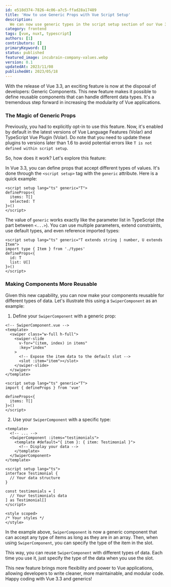 ```yaml
---
id: e518d374-7826-4c06-a7c5-ffad28a17489
title: 'How to use Generic Props with Vue Script Setup'
description:
  We can now use generic types in the script setup section of our Vue 3.3 / Nuxt 3.5 components.
category: frontend
tags: [vue, nuxt, typescript]
authors: [1]
contributors: []
primaryKeyword: []
status: published
featured_image: incubrain-company-values.webp
version: 0.1
updatedAt: 2023/11/08
publishedAt: 2023/05/18
---
```


With the release of Vue 3.3, an exciting feature is now at the disposal of developers: Generic
Components. This new feature makes it possible to define reusable components that can handle
different data types. It's a tremendous step forward in increasing the modularity of Vue
applications.

### The Magic of Generic Props

Previously, you had to explicitly opt-in to use this feature. Now, it's enabled by default in the
latest versions of Vue Language Features (Volar) and TypeScript Vue Plugin (Volar). Do note that you
need to update these plugins to versions later than 1.6 to avoid potential errors like
`T is not defined within script setup`.

So, how does it work? Let's explore this feature:

In Vue 3.3, you can define props that accept different types of values. It's done through the
`<script setup>` tag with the `generic` attribute. Here is a quick example:

```vue
<script setup lang="ts" generic="T">
defineProps<{
  items: T[]
  selected: T
}>()
</script>
```

The value of `generic` works exactly like the parameter list in TypeScript (the part between
`<...>`). You can use multiple parameters, extend constraints, use default types, and even reference
imported types:

```vue
<script setup lang="ts" generic="T extends string | number, U extends Item">
import type { Item } from './types'
defineProps<{
  id: T
  list: U[]
}>()
</script>
```

### Making Components More Reusable

Given this new capability, you can now make your components reusable for different types of data.
Let's illustrate this using a `SwiperComponent` as an example:

1. Define your `SwiperComponent` with a generic prop:

```vue
<!-- SwiperComponent.vue -->
<template>
  <swiper class="w-full h-full">
    <swiper-slide
      v-for="(item, index) in items"
      :key="index"
    >
      <!-- Expose the item data to the default slot -->
      <slot :item="item"></slot>
    </swiper-slide>
  </swiper>
</template>

<script setup lang="ts" generic="T">
import { defineProps } from 'vue'

defineProps<{
  items: T[]
}>()
</script>
```

2. Use your `SwiperComponent` with a specific type:

```vue
<template>
  <!-- ... -->
  <SwiperComponent :items="testimonials">
    <template #default="{ item }: { item: Testimonial }">
      <!-- Display your data -->
    </template>
  </SwiperComponent>
</template>

<script setup lang="ts">
interface Testimonial {
  // Your data structure
}

const testimonials = [
  // Your testimonials data
] as Testimonial[]
</script>

<style scoped>
/* Your styles */
</style>
```

In the example above, `SwiperComponent` is now a generic component that can accept any type of items
as long as they are in an array. Then, when using `SwiperComponent`, you can specify the type of the
item in the slot.

This way, you can reuse `SwiperComponent` with different types of data. Each time you use it, just
specify the type of the data when you use the slot.

This new feature brings more flexibility and power to Vue applications, allowing developers to write
cleaner, more maintainable, and modular code. Happy coding with Vue 3.3 and generics!
